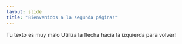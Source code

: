 ```yaml
---
layout: slide
title: "Bienvenidos a la segunda página!"
---
```

Tu texto es muy malo
Utiliza la flecha hacia la izquierda para volver!
